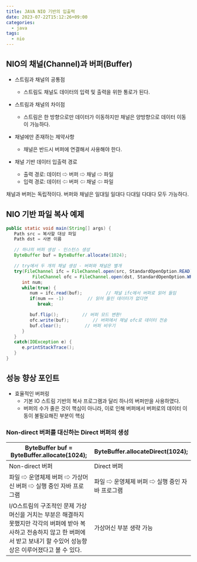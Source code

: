 ```yaml
---
title: JAVA NIO 기반의 입출력
date: 2023-07-22T15:12:26+09:00
categories:
  - java
tags: 
  - nio
---
```


## NIO의 채널(Channel)과 버퍼(Buffer)
- 스트림과 채널의 공통점
  - 스트림도 채널도 데이터의 입력 및 출력을 위한 통로가 된다.

- 스트림과 채널의 차이점
  - 스트림은 한 방향으로만 데이터가 이동하지만 채널은 양방향으로 데이터 이동이 가능하다.

- 채널에만 존재하는 제약사항
  - 채널은 반드시 버퍼에 연결해서 사용해야 한다.

- 채널 기반 데이터 입출력 경로
  - 출력 경로: 데이터 ⇨ 버퍼 ⇨ 채널 ⇨ 파일
  - 입력 경로: 데이터 ⇦ 버퍼 ⇦ 채널 ⇦ 파일

채널과 버퍼는 독립적이다. 버퍼와 채널은 일대일 일대다 다대일 다대다 모두 가능하다.

## NIO 기반 파일 복사 예제

```java
public static void main(String[] args) {
   Path src = 복사할 대상 파일
   Path dst = 사본 이름 

   // 하나의 버퍼 생성 - 인스턴스 생성
   ByteBuffer buf = ByteBuffer.allocate(1024);

   // try에서 두 개의 채널 생성 - 버퍼와 채널은 별개
   try(FileChannel ifc = FileChannel.open(src, StandardOpenOption.READ);
          FileChannel ofc = FileChannel.open(dst, StandardOpenOption.WRITE, StandardOpenOption.CREATE)) {
      int num;
      while(true) {
         num = ifc.read(buf);         // 채널 ifc에서 버퍼로 읽어 들임
         if(num == -1)         // 읽어 들인 데이터가 없다면
            break;

         buf.flip();         // 버퍼 모드 변환!
         ofc.write(buf);         // 버퍼에서 채널 ofc로 데이터 전송
         buf.clear();         // 버퍼 비우기
      }
   }
   catch(IOException e) {
      e.printStackTrace();
   }
}
```

## 성능 향상 포인트

- 효율적인 버퍼링
  - 기본 IO 스트림 기반의 복사 프로그램과 달리 하나의 버퍼만을 사용하였다.
  - 버퍼의 수가 줄은 것이 핵심이 아니라, 이로 인해 버퍼에서 버퍼로의 데이터 이동이 불필요해진 부분이 핵심

### Non-direct 버퍼를 대신하는 Direct 버퍼의 생성

|ByteBuffer buf = ByteBuffer.allocate(1024);|ByteBuffer.allocateDirect(1024);|
|---|---|
|Non-direct 버퍼|Direct 버퍼|
|파일 ⇨ 운영체제 버퍼 ⇨ 가상머신 버퍼 ⇨ 실행 중인 자바 프로그램|파일 ⇨ 운영체제 버퍼 ⇨ 실행 중인 자바 프로그램|
|I/O스트림의 구조적인 문제 가상머신을 거치는 부분은 해결하지 못했지만 각각의 버퍼에 받아 복사하고 전송하지 않고 한 버퍼에서 받고 보내기 할 수있어 성능향상은 이루어졌다고 볼 수 있다.|가상머신 부분 생략 가능|
